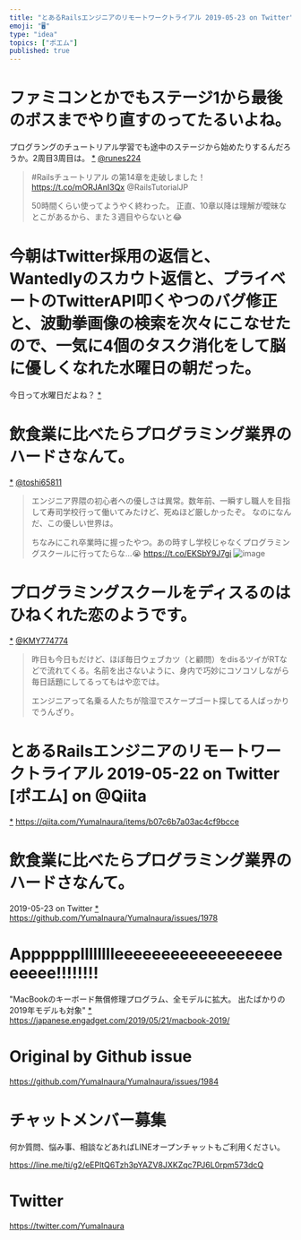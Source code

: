 ```yaml
---
title: "とあるRailsエンジニアのリモートワークトライアル 2019-05-23 on Twitter"
emoji: "🖥"
type: "idea"
topics: ["ポエム"]
published: true
---
```


# ファミコンとかでもステージ1から最後のボスまでやり直すのってたるいよね。
プログラングのチュートリアル学習でも途中のステージから始めたりするんだろうか。2周目3周目は。
 [*](https://twitter.com/YumaInaura/status/1131324063484219392")
[@runes224](https://twitter.com/runes224/)

>#Railsチュートリアル の第14章を走破しました！ https://t.co/mORJAnI3Qx @RailsTutorialJP
>
>50時間くらい使ってようやく終わった。
>正直、10章以降は理解が曖昧なとこがあるから、また３週目やらないと😂
# 今朝はTwitter採用の返信と、Wantedlyのスカウト返信と、プライベートのTwitterAPI叩くやつのバグ修正と、波動拳画像の検索を次々にこなせたので、一気に4個のタスク消化をして脳に優しくなれた水曜日の朝だった。
今日って水曜日だよね？
 [*](https://twitter.com/YumaInaura/status/1131330730179452928")

# 飲食業に比べたらプログラミング業界のハードさなんて。

 [*](https://twitter.com/YumaInaura/status/1131336582953226241")
[@toshi65811](https://twitter.com/toshi65811/)

>エンジニア界隈の初心者への優しさは異常。数年前、一瞬すし職人を目指して寿司学校行って働いてみたけど、死ぬほど厳しかったぞ。
>なのになんだ、この優しい世界は。
>
>ちなみにこれ卒業時に握ったやつ。あの時すし学校じゃなくプログラミングスクールに行ってたらな…😭 https://t.co/EKSbY9J7gi
![image](https://pbs.twimg.com/media/DxG8ATlUYAAel6r.jpg)

# プログラミングスクールをディスるのはひねくれた恋のようです。

 [*](https://twitter.com/YumaInaura/status/1131337356810772483")
[@KMY774774](https://twitter.com/KMY774774/)

>昨日も今日もだけど、ほぼ毎日ウェブカツ（と顧問）をdisるツイがRTなどで流れてくる。名前を出さないように、身内で巧妙にコソコソしながら毎日話題にしてるってもはや恋では。
>
>エンジニアって名乗る人たちが陰湿でスケープゴート探してる人ばっかりでうんざり。
# とあるRailsエンジニアのリモートワークトライアル 2019-05-22 on Twitter [ポエム] on @Qiita
 [*](https://twitter.com/YumaInaura/status/1131342405972553729")
<https://qiita.com/YumaInaura/items/b07c6b7a03ac4cf9bcce>
# 飲食業に比べたらプログラミング業界のハードさなんて。
  2019-05-23 on Twitter
 [*](https://twitter.com/YumaInaura/status/1131395728042004485")
<https://github.com/YumaInaura/YumaInaura/issues/1978>
# Apppppplllllllleeeeeeeeeeeeeeeeeeeeeee!!!!!!!!

"MacBookのキーボード無償修理プログラム、全モデルに拡大。
出たばかりの2019年モデルも対象"
 [*](https://twitter.com/YumaInaura/status/1131440231847063552")
<https://japanese.engadget.com/2019/05/21/macbook-2019/>



# Original by Github issue

https://github.com/YumaInaura/YumaInaura/issues/1984








<!-- Update From Qiita API -->

# チャットメンバー募集


何か質問、悩み事、相談などあればLINEオープンチャットもご利用ください。

https://line.me/ti/g2/eEPltQ6Tzh3pYAZV8JXKZqc7PJ6L0rpm573dcQ





# Twitter


https://twitter.com/YumaInaura


<!-- Update From Qiita API -->



